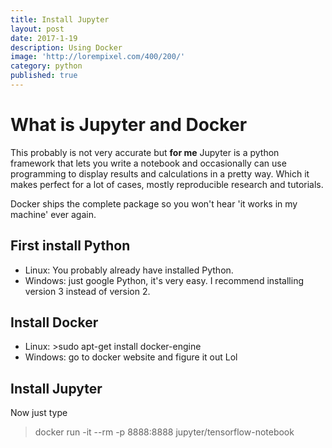 ```yaml
---
title: Install Jupyter
layout: post
date: 2017-1-19
description: Using Docker
image: 'http://lorempixel.com/400/200/'
category: python
published: true
---
```



# What is Jupyter and Docker

This probably is not very accurate but **for me** Jupyter is a python framework that lets you write a notebook and occasionally can use programming to display results and calculations in a pretty way. Which it makes perfect for a lot of cases, mostly reproducible research and tutorials.

Docker ships the complete package so you won't hear 'it works in my machine' ever again.

## First install Python

- Linux: You probably already have installed Python.
- Windows: just google Python, it's very easy. I recommend installing version 3 instead of version 2.

## Install Docker

- Linux: >sudo apt-get install docker-engine
- Windows: go to docker website and figure it out Lol

## Install Jupyter

Now just type
>docker run -it --rm -p 8888:8888 jupyter/tensorflow-notebook
